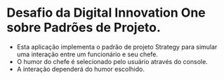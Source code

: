 # Desafio da Digital Innovation One sobre Padrões de Projeto.

- Esta aplicação implementa o padrão de projeto Strategy para simular uma interação entre um funcionário e seu chefe.
- O humor do chefe é selecionado pelo usuário através do console. 
- A interação dependerá do humor escolhido.
